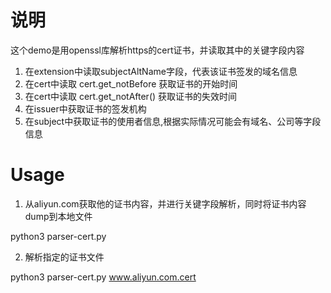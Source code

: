 # 说明

这个demo是用openssl库解析https的cert证书，并读取其中的关键字段内容

1. 在extension中读取subjectAltName字段，代表该证书签发的域名信息
2. 在cert中读取 cert.get\_notBefore 获取证书的开始时间
3. 在cert中读取 cert.get\_notAfter() 获取证书的失效时间
4. 在issuer中获取证书的签发机构
5. 在subject中获取证书的使用者信息,根据实际情况可能会有域名、公司等字段信息

# Usage

1. 从aliyun.com获取他的证书内容，并进行关键字段解析，同时将证书内容dump到本地文件 

python3 parser-cert.py

2. 解析指定的证书文件

 python3 parser-cert.py www.aliyun.com.cert

